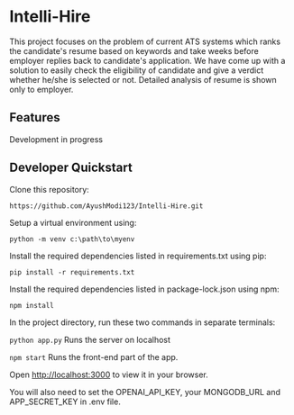 # Intelli-Hire
This project focuses on the problem of current ATS systems which ranks the candidate's resume based on keywords and take weeks before employer replies back to candidate's application. We have come up with a solution to easily check the eligibility of candidate and give a verdict whether he/she is selected or not. Detailed analysis of resume is shown only to employer.

## Features
Development in progress

## Developer Quickstart
Clone this repository:

`https://github.com/AyushModi123/Intelli-Hire.git`

Setup a virtual environment using:

`python -m venv c:\path\to\myenv`

Install the required dependencies listed in requirements.txt using pip:

`pip install -r requirements.txt`

Install the required dependencies listed in package-lock.json using npm:

`npm install`

In the project directory, run these two commands in separate terminals:

`python app.py` Runs the server on localhost

`npm start`    Runs the front-end part of the app.

Open [http://localhost:3000](http://localhost:3000) to view it in your browser.

You will also need to set the OPENAI_API_KEY, your MONGODB_URL and APP_SECRET_KEY in .env file.

